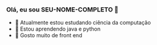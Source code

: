 ### Olá, eu sou SEU-NOME-COMPLETO 👋

- 🔭 Atualmente estou estudando ciência da computação
- 🌱 Estou aprendendo java e python
- 💬 Gosto muito de front end
